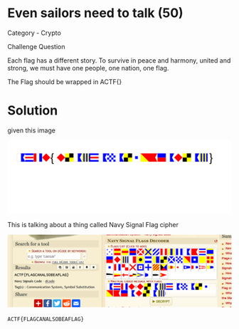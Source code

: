 # Even sailors need to talk (50)

Category - Crypto

Challenge Question

Each flag has a different story. To survive in peace and harmony, united and strong, we must have one people, one nation, one flag.

The Flag should be wrapped in ACTF{}

# Solution

given this image

![alt-text](img.png)

This is talking about a thing called Navy Signal Flag cipher

![alt-txt](image.png)

`ACTF{FLAGCANALSOBEAFLAG}`